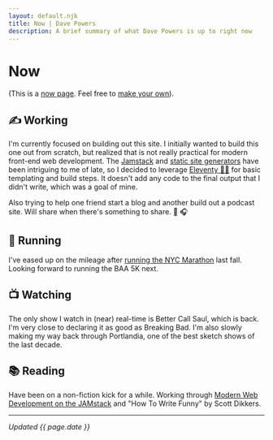 ```yaml
---
layout: default.njk
title: Now | Dave Powers
description: A brief summary of what Dave Powers is up to right now
---
```


# Now

(This is a [now page](https://nownownow.com/about). Feel free to [make your own](https://nownownow.com/about)).

## ✍️ Working

I'm currently focused on building out this site. I initially wanted to build this one out from scratch, but realized that is not really practical for modern front-end web development. The [Jamstack](https://jamstack.org/) and [static site generators](https://www.staticgen.com/) have been intriguing to me of late, so I decided to leverage [Eleventy 🎈🐀](https://www.11ty.dev/) for basic templating and build steps. It doesn't add any code to the final output that I didn't write, which was a goal of mine.

Also trying to help one friend start a blog and another build out a podcast site. Will share when there's something to share. 📰 🎧

## 👟 Running

I've eased up on the mileage after [running the NYC Marathon](https://results.nyrr.org/event/M2019/result/12697) last fall. Looking forward to running the BAA 5K next.

## 📺 Watching

The only show I watch in (near) real-time is Better Call Saul, which is back. I'm very close to declaring it as good as Breaking Bad. I'm also slowly making my way back through Portlandia, one of the best sketch shows of the last decade.

## 📚 Reading

Have been on a non-fiction kick for a while. Working through [Modern Web Development on the JAMstack](https://www.netlify.com/oreilly-jamstack/) and "How To Write Funny" by Scott Dikkers.

---

_Updated {{ page.date }}_
